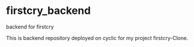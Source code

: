 # firstcry_backend
backend for firstcry

This is backend repository deployed on cyclic for my project firstcry-Clone.
